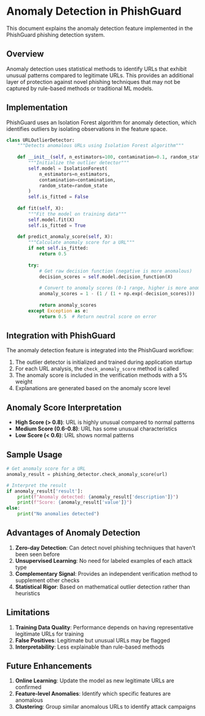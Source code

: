 # Anomaly Detection in PhishGuard

This document explains the anomaly detection feature implemented in the PhishGuard phishing detection system.

## Overview

Anomaly detection uses statistical methods to identify URLs that exhibit unusual patterns compared to legitimate URLs. This provides an additional layer of protection against novel phishing techniques that may not be captured by rule-based methods or traditional ML models.

## Implementation

PhishGuard uses an Isolation Forest algorithm for anomaly detection, which identifies outliers by isolating observations in the feature space.

```python
class URLOutlierDetector:
    """Detects anomalous URLs using Isolation Forest algorithm"""
    
    def __init__(self, n_estimators=100, contamination=0.1, random_state=42):
        """Initialize the outlier detector"""
        self.model = IsolationForest(
            n_estimators=n_estimators,
            contamination=contamination,
            random_state=random_state
        )
        self.is_fitted = False
        
    def fit(self, X):
        """Fit the model on training data"""
        self.model.fit(X)
        self.is_fitted = True
    
    def predict_anomaly_score(self, X):
        """Calculate anomaly score for a URL"""
        if not self.is_fitted:
            return 0.5
        
        try:
            # Get raw decision function (negative is more anomalous)
            decision_scores = self.model.decision_function(X)
            
            # Convert to anomaly scores (0-1 range, higher is more anomalous)
            anomaly_scores = 1 - (1 / (1 + np.exp(-decision_scores)))
            
            return anomaly_scores
        except Exception as e:
            return 0.5  # Return neutral score on error
```

## Integration with PhishGuard

The anomaly detection feature is integrated into the PhishGuard workflow:

1. The outlier detector is initialized and trained during application startup
2. For each URL analysis, the `check_anomaly_score` method is called
3. The anomaly score is included in the verification methods with a 5% weight
4. Explanations are generated based on the anomaly score level

## Anomaly Score Interpretation

- **High Score (> 0.8)**: URL is highly unusual compared to normal patterns
- **Medium Score (0.6-0.8)**: URL has some unusual characteristics
- **Low Score (< 0.6)**: URL shows normal patterns

## Sample Usage

```python
# Get anomaly score for a URL
anomaly_result = phishing_detector.check_anomaly_score(url)

# Interpret the result
if anomaly_result['result']:
    print(f"Anomaly detected: {anomaly_result['description']}")
    print(f"Score: {anomaly_result['value']}")
else:
    print("No anomalies detected")
```

## Advantages of Anomaly Detection

1. **Zero-day Detection**: Can detect novel phishing techniques that haven't been seen before
2. **Unsupervised Learning**: No need for labeled examples of each attack type
3. **Complementary Signal**: Provides an independent verification method to supplement other checks
4. **Statistical Rigor**: Based on mathematical outlier detection rather than heuristics

## Limitations

1. **Training Data Quality**: Performance depends on having representative legitimate URLs for training
2. **False Positives**: Legitimate but unusual URLs may be flagged
3. **Interpretability**: Less explainable than rule-based methods

## Future Enhancements

1. **Online Learning**: Update the model as new legitimate URLs are confirmed
2. **Feature-level Anomalies**: Identify which specific features are anomalous
3. **Clustering**: Group similar anomalous URLs to identify attack campaigns
